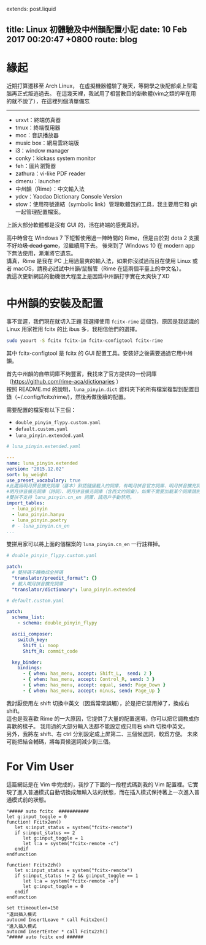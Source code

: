 extends: post.liquid

title:   Linux 初體驗及中州韻配置小記
date:    10 Feb 2017 00:20:47 +0800
route:   blog
---


# 緣起
近期打算遷移至 Arch Linux， 在虛擬機器體驗了幾天，等開學之後配部桌上型電腦再正式叛逃過去。 
在這幾天裡，我試用了相當數目的新軟體(vim之類的早在用的就不說了），在這裡列個清單備忘 

---

- urxvt：終端仿真器
- tmux：終端復用器
- moc：音訊播放器
- music box：網易雲終端版
- i3：window manager
- conky：kickass system monitor
- feh：圖片瀏覽器
- zathura：vi-like PDF reader
- dmenu：launcher
- 中州韻（Rime）：中文輸入法
- ydcv：Yaodao Dictionary Console Version
- stow：使用符號連結（symbolic link）管理軟體包的工具，我主要用它和 git 一起管理配置檔案。

上訴大部分軟體都是沒有 GUI 的，活在終端的感覺真好。

高中時曾在 Windows 7 下短暫使用過一陣時間的 Rime，但是由於對 dota 2 支援不好<del>垃圾 dead game</del>，沒繼續用下去。
後來到了 Windows 10 在 modern app 下無法使用，漸漸將它遺忘。  
講真，Rime 是我在 PC 上用過最爽的輸入法，如果你沒試過而且在使用 Linux 或者 macOS，請務必試試中州韻/鼠鬚管（Rime 在這兩個平臺上的中文名）。  
我這次更新網誌的動機很大程度上是因爲中州韻打字實在太爽快了XD

# 中州韻的安裝及配置
事不宜遲，我們現在就切入正題
我選擇使用 `fcitx-rime` 這個包，原因是我認識的 Linux 用家裡用 fcitx 的比 ibus 多，我相信他們的選擇。
```bash
sudo yaourt -S fcitx fcitx-im fcitx-configtool fcitx-rime
```
其中 fcitx-configtool 是 fcitx 的 GUI 配置工具。安裝好之後需要通過它用中州韻。

首先中州韻的自帶詞庫不夠豐富，我找來了官方提供的一份詞庫（https://github.com/rime-aca/dictionaries ）   
按照 README.md 的說明，`luna_pinyin.dict` 資料夾下的所有檔案複製到配置目錄（~/.config/fcitx/rime/)，然後再做後續的配置。

需要配置的檔案有以下三個：
- `double_pinyin_flypy.custom.yaml`
- `default.custom.yaml` 
- `luna_pinyin.extended.yaml` 

```yaml
# luna_pinyin.extended.yaml 

---
name: luna_pinyin.extended
version: "2015.12.02"
sort: by_weight
use_preset_vocabulary: true
#此處爲明月拼音擴充詞庫（基本）默認鏈接載入的詞庫，有朙月拼音官方詞庫、明月拼音擴充詞庫（漢語大詞典）、
#明月拼音擴充詞庫（詩詞）、明月拼音擴充詞庫（含西文的詞彙）。如果不需要加載某个詞庫請將其用「#」註釋掉。
#雙拼不支持 luna_pinyin.cn_en 詞庫，請用戶手動禁用。
import_tables:
  - luna_pinyin
  - luna_pinyin.hanyu
  - luna_pinyin.poetry
  # - luna_pinyin.cn_en
...
```

雙拼用家可以將上面的個檔案的 `luna_pinyin.cn_en` 一行註釋掉。 

```yaml
# double_pinyin_flypy.custom.yaml

patch: 
  # 雙拼碼不轉換成全拼碼 
  "translator/preedit_format": {}
  # 載入朙月拼音擴充詞庫
  "translator/dictionary": luna_pinyin.extended
```

```yaml 
# default.custom.yaml 

patch:
  schema_list:
    - schema: double_pinyin_flypy

  ascii_composer:
    switch_key:
      Shift_L: noop
      Shift_R: commit_code

  key_binder:
    bindings:
      - { when: has_menu, accept: Shift_L,  send: 2 }
      - { when: has_menu, accept: Control_R, send: 3 }
      - { when: has_menu, accept: equal, send: Page_Down }
      - { when: has_menu, accept: minus, send: Page_Up }

```

我討厭使用左 shift 切換中英文（因爲常常誤觸），於是把它禁用掉了，換成右 shift。  
這也是我喜歡 Rime 的一大原因，它提供了大量的配置選項，你可以把它調教成你喜歡的樣子。 
我用過的大部分輸入法都不能設定成只用右 shift 切換中英文。  
另外，我將左 shift、右 ctrl 分別設定成上屏第二、三個候選詞，較爲方便。
未來可能把結合輔碼，將每頁候選詞減少到三個。

# For Vim User
這篇網誌是在 Vim 中完成的，我抄了下面的一段程式碼到我的 Vim 配置裡。它實現了進入普通模式自動切換成無輸入法的狀態，而在插入模式保持著上一次進入普通模式前的狀態。

```Vim
"##### auto fcitx  ###########
let g:input_toggle = 0
function! Fcitx2en()
   let s:input_status = system("fcitx-remote")
   if s:input_status == 2
      let g:input_toggle = 1
      let l:a = system("fcitx-remote -c")
   endif
endfunction

function! Fcitx2zh()
   let s:input_status = system("fcitx-remote")
   if s:input_status != 2 && g:input_toggle == 1
      let l:a = system("fcitx-remote -o")
      let g:input_toggle = 0
   endif
endfunction

set ttimeoutlen=150
"退出插入模式
autocmd InsertLeave * call Fcitx2en()
"進入插入模式
autocmd InsertEnter * call Fcitx2zh()
"##### auto fcitx end ######
```
